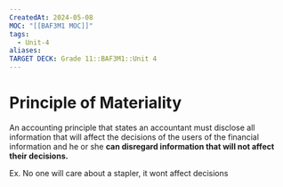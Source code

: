 ```yaml
---
CreatedAt: 2024-05-08
MOC: "[[BAF3M1 MOC]]"
tags:
  - Unit-4
aliases: 
TARGET DECK: Grade 11::BAF3M1::Unit 4
---
```


# Principle of Materiality
An accounting principle that states an accountant must disclose all information that will affect the decisions of the users of the financial information and he or she **can disregard information that will not affect their decisions.**
<!--ID: 1715254866849-->


Ex. No one will care about a stapler, it wont affect decisions
